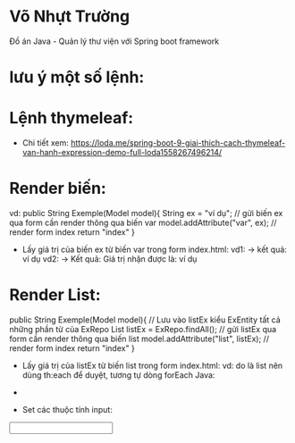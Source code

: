 # Võ Nhựt Trường
Đồ án Java - Quản lý thư viện với Spring boot framework


# lưu ý một số lệnh:
# Lệnh thymeleaf:
* Chi tiết xem: https://loda.me/spring-boot-9-giai-thich-cach-thymeleaf-van-hanh-expression-demo-full-loda1558267496214/

# Render biến:
vd:
public String Exemple(Model model){
    String ex = "ví dụ";
    // gửi biến ex qua form cần render thông qua biến var
    model.addAttribute("var", ex);
    // render form index
    return "index"
}
- Lấy giá trị của biến ex từ biến var trong form index.html:
vd1: <span th:text="${var}"></span>
-> kết quả: ví dụ
vd2: <span th:text="'Giá trị nhận được là: ' + ${var}"></span>
-> Kết quả: Giá trị nhận được là: ví dụ

# Render List:
public String Exemple(Model model){
    // Lưu vào listEx kiểu ExEntity tất cả những phần từ của ExRepo
   List<ExEntity> listEx = ExRepo.findAll();
    // gửi listEx qua form cần render thông qua biến list
    model.addAttribute("list", listEx);
    // render form index
    return "index"
}

- Lấy giá trị của listEx từ biến list trong form index.html:
vd: do là list nên dùng th:each để duyệt, tương tự dòng forEach Java:
<ul>
    <li th:each="i : ${list}"> 
        <span th:text="*{i.getId()}"></span>
        <span th:text="*{i.getName()}"></span>
    </li>
</ul>


- Set các thuộc tính input:
<input type="text" th:value="${test}" th:placeholder="${test}">
